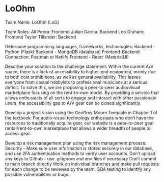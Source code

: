 # LoOhm

Team Name: LoOhm (LoΩ)

Team Roles:
Ali Peera: Frontend
Julian Garcia: Backend
Leo Graham: Frontend
Taylor Tillander: Backend

Determine programming languages, frameworks, technologies:
Backend - Python (Flask)
Backend - MongoDB (database)
Frontend-Backend Connection: Postman or Netlify
Frontend - React (MaterialUI)

Describe your solution to the challenge statement:
Within the current A/V space, there is a lack of accessibility to higher-end equipment, mainly due to both cost prohibitions, as well as general availability. This leaves everyone from casual hobbyists to professional musicians at a serious deficit. To solve this, we are proposing a peer-to-peer audio/visual marketplace focusing on the rent-to-own model. By providing a service that allows enthusiasts of all sorts to engage and interact with other passionate users, the accessibility gap to A/V gear can be closed significantly.

Develop a project vision using the Geoffrey Moore Template in Chapter 1 of the textbook:
For audio-visual technology enthusiasts who don’t have the resources to traditionally acquire gear, our website is a peer-to-peer gear rental/rent-to-own marketplace that allows a wider breadth of people to access gear.

Develop a risk management plan using the risk management process:
Security - Make sure user information is stored securely in our database, and use 2FA authentication methods to verify user accounts.
Don’t upload any keys to Github - use .gitignore and env files if necessary
Don’t commit to main branch directly
Work on individual branches and make pull requests for each change to be reviewed by the team.
SQA testing to identify any possible vulnerabilities or bugs. 
